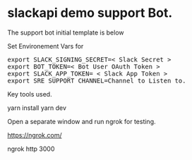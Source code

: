 # slackapi demo support Bot.

The support bot initial template is below

Set Environement Vars for

<pre>
export SLACK_SIGNING_SECRET=< Slack Secret >
export BOT_TOKEN=< Bot User OAuth Token >
export SLACK_APP_TOKEN= < Slack App Token >
export SRE_SUPPORT_CHANNEL=Channel to Listen to.
</pre>

Key tools used.

yarn install
yarn dev

Open a separate window and run ngrok for testing.

https://ngrok.com/

ngrok http 3000


